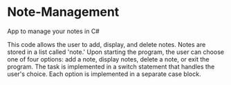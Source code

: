 # Note-Management
App to manage your notes in C#

This code allows the user to add, display, and delete notes. Notes are stored in a list called 'note.' 
Upon starting the program, the user can choose one of four options: add a note, display notes, delete a note, or exit the program. 
The task is implemented in a switch statement that handles the user's choice. 
Each option is implemented in a separate case block.
